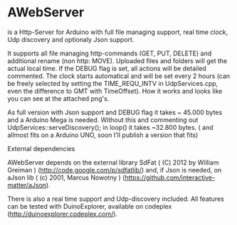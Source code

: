 AWebServer
==========
is a Http-Server for Arduino with full file managing support, real time clock, Udp discovery
and optionaly Json support.

It supports all file managing http-commands (GET, PUT, DELETE) and additional rename (non http: MOVE).
Uploaded files and folders will get the actual local time. If the DEBUG flag is set, all actions will
be detailed commented. The clock starts automatical and will be set every 2 hours (can be freely selected
by setting the TIME_REQU_INTV in UdpServices.cpp, even the difference to GMT with TimeOffset).
How it works and looks like you can see at the attached png's.

As full version with Json support and DEBUG flag it takes ~ 45.000 bytes and a Arduino Mega is needed.
Without this and commenting out UdpServices::serveDiscovery(); in loop() it takes ~32.800 bytes. 
( and allmost fits on a Arduino UNO, soon I'll publish a version that fits)


External dependencies

AWebServer depends on the external library SdFat ( (C) 2012 by William Greiman ) (http://code.google.com/p/sdfatlib/)
and, if Json is needed, on aJson lib ( (c) 2001, Marcus Nowotny ) (https://github.com/interactive-matter/aJson).

There is also a real time support and Udp-discovery included. All features can be tested with 
DuinoExplorer, available on codeplex (http://duinoexplorer.codeplex.com/).
